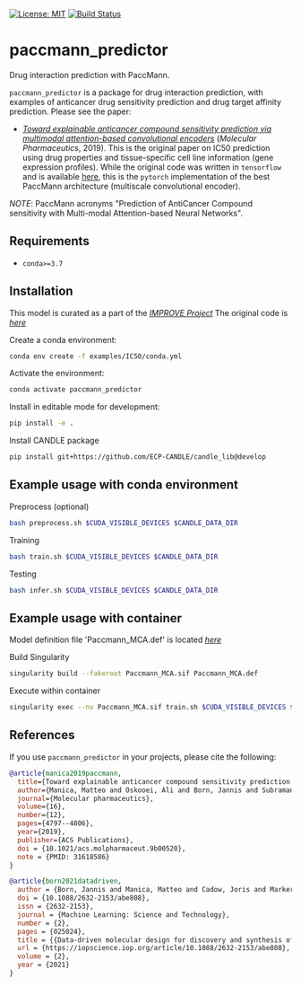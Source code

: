 [![License: MIT](https://img.shields.io/badge/License-MIT-yellow.svg)](https://opensource.org/licenses/MIT)
[![Build Status](https://github.com/PaccMann/paccmann_predictor/actions/workflows/build.yml/badge.svg)](https://github.com/PaccMann/paccmann_predictor/actions/workflows/build.yml)

# paccmann_predictor

Drug interaction prediction with PaccMann.

`paccmann_predictor` is a package for drug interaction prediction, with examples of 
anticancer drug sensitivity prediction and drug target affinity prediction. Please see the paper:

- [_Toward explainable anticancer compound sensitivity prediction via multimodal attention-based convolutional encoders_](https://doi.org/10.1021/acs.molpharmaceut.9b00520) (*Molecular Pharmaceutics*, 2019). This is the original paper on IC50 prediction using drug properties and tissue-specific cell line information (gene expression profiles). While the original code was written in `tensorflow` and is available [here](https://github.com/drugilsberg/paccmann), this is the `pytorch` implementation of the best PaccMann architecture (multiscale convolutional encoder).


*NOTE*: PaccMann acronyms "Prediction of AntiCancer Compound sensitivity with Multi-modal Attention-based Neural Networks".


## Requirements

- `conda>=3.7`

## Installation

This model is curated as a part of the [_IMPROVE Project_](https://github.com/JDACS4C-IMPROVE)
The original code is [_here_](https://github.com/PaccMann/paccmann_predictor)


Create a conda environment:

```sh
conda env create -f examples/IC50/conda.yml
```

Activate the environment:

```sh
conda activate paccmann_predictor
```

Install in editable mode for development:

```sh
pip install -e .
```
Install CANDLE package
```sh
pip install git+https://github.com/ECP-CANDLE/candle_lib@develop
```

## Example usage with conda environment

Preprocess (optional)
```sh
bash preprocess.sh $CUDA_VISIBLE_DEVICES $CANDLE_DATA_DIR
```
Training
```sh
bash train.sh $CUDA_VISIBLE_DEVICES $CANDLE_DATA_DIR
```
Testing
```sh
bash infer.sh $CUDA_VISIBLE_DEVICES $CANDLE_DATA_DIR
```

## Example usage with container
Model definition file 'Paccmann_MCA.def' is located [_here_](https://github.com/JDACS4C-IMPROVE/Singularity/tree/develop/definitions) 

Build Singularity 
```sh
singularity build --fakeroot Paccmann_MCA.sif Paccmann_MCA.def 
```

Execute within container
```sh
singularity exec --nv Paccmann_MCA.sif train.sh $CUDA_VISIBLE_DEVICES $CANDLE_DATA_DIR
```

## References

If you use `paccmann_predictor` in your projects, please cite the following:

```bib
@article{manica2019paccmann,
  title={Toward explainable anticancer compound sensitivity prediction via multimodal attention-based convolutional encoders},
  author={Manica, Matteo and Oskooei, Ali and Born, Jannis and Subramanian, Vigneshwari and S{\'a}ez-Rodr{\'\i}guez, Julio and Mart{\'\i}nez, Mar{\'\i}a Rodr{\'\i}guez},
  journal={Molecular pharmaceutics},
  volume={16},
  number={12},
  pages={4797--4806},
  year={2019},
  publisher={ACS Publications},
  doi = {10.1021/acs.molpharmaceut.9b00520},
  note = {PMID: 31618586}
}

@article{born2021datadriven,
  author = {Born, Jannis and Manica, Matteo and Cadow, Joris and Markert, Greta and Mill, Nil Adell and Filipavicius, Modestas and Janakarajan, Nikita and Cardinale, Antonio and Laino, Teodoro and {Rodr{\'{i}}guez Mart{\'{i}}nez}, Mar{\'{i}}a},
  doi = {10.1088/2632-2153/abe808},
  issn = {2632-2153},
  journal = {Machine Learning: Science and Technology},
  number = {2},
  pages = {025024},
  title = {{Data-driven molecular design for discovery and synthesis of novel ligands: a case study on SARS-CoV-2}},
  url = {https://iopscience.iop.org/article/10.1088/2632-2153/abe808},
  volume = {2},
  year = {2021}
}
```
